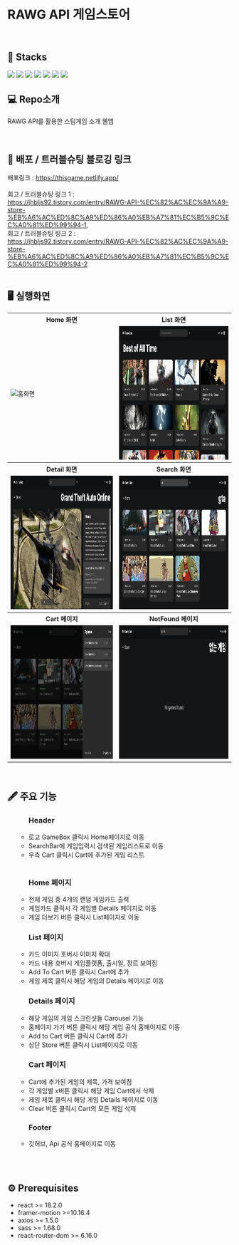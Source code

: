 # RAWG API 게임스토어

</br>

## 🧲 Stacks

<img src="https://img.shields.io/badge/Vite-646CFF?style=for-the-badge&logo=Vite&logoColor=white"> <img src="https://img.shields.io/badge/React-61DAFB?style=for-the-badge&logo=React&logoColor=white"> <img src="https://img.shields.io/badge/Typescript-3178C6?style=for-the-badge&logo=Typescript&logoColor=white"> <img src="https://img.shields.io/badge/framer-0055FF?style=for-the-badge&logo=framer&logoColor=white"> <img src="https://img.shields.io/badge/axios-5a29e4?style=for-the-badge&logo=axios&logoColor=white"> <img src="https://img.shields.io/badge/React router-ca4245?style=for-the-badge&logo=reactrouter&logoColor=white"> <img src="https://img.shields.io/badge/scss-cc6699?style=for-the-badge&logo=sass&logoColor=white">
</br>

## 💻 Repo소개

RAWG API를 활용한 스팀게임 소개 웹앱

</br>

## 🔗 배포 / 트러블슈팅 블로깅 링크

배포링크 : https://thisgame.netlify.app/
</br>
</br>
회고 / 트러블슈팅 링크 1 :</br> https://jhbljs92.tistory.com/entry/RAWG-API-%EC%82%AC%EC%9A%A9-store-%EB%A6%AC%ED%8C%A9%ED%86%A0%EB%A7%81%EC%B5%9C%EC%A0%81%ED%99%94-1,
</br>
회고 / 트러블슈팅 링크 2 : </br>
https://jhbljs92.tistory.com/entry/RAWG-API-%EC%82%AC%EC%9A%A9-store-%EB%A6%AC%ED%8C%A9%ED%86%A0%EB%A7%81%EC%B5%9C%EC%A0%81%ED%99%94-2
</br>
</br>

## 🖥️ 실행화면

<html>
<table>
  <tr>
    <th>
      Home 화면
    </th>
    <th>
      List 화면
    </th>
  </tr>
  <tr>
    <td>
       <img alt="홈화면" src="src/assets/home.png" width = "500" height = "300">
    </td>
    <td>
       <img alt="리스트화면" src="src/assets/list.png" width = "500" height = "300">
    </td>
   </tr> 
  <tr>
    <th>
      Detail 화면
    </th>
    <th>
      Search 화면
    </th>
  </tr>
  <tr>
    <td>
       <img width = "500" height = "300" alt="디테일 화면" src="src/assets/details.png">
    </td>
    <td>
       <img width = "500" height = "300" alt="검색 화면" src="src/assets/search.png">
    </td>
   </tr>
   <tr>
    <th>
      Cart 페이지
    </th> 
    <th>
      NotFound 페이지
    </th>
  </tr>
  <tr>
    <td>
<img width = "500" height = "300" alt="카트 페이지" src="src/assets/cart.png">
    </td>
    <td>
       <img width = "500" height = "300" alt="notfound 화면" src="src/assets/notfound.png">
    </td>
  </tr> 
</table>
</br>

## 🖋️ 주요 기능

<ul>
  <ul>
    <h3>Header</h3>
    <li>로고 GameBox 클릭시 Home페이지로 이동</li>
    <li>SearchBar에 게임입력시 검색된 게임리스트로 이동</li>
    <li>우측 Cart 클릭시 Cart에 추가된 게임 리스트</li>
  </ul>
    </br>
  <ul>
    <h3>Home 페이지</h3>
    <li>전체 게임 중 4개의 랜덤 게임카드 출력 </li>
    <li>게임카드 클릭시 각 게임별 Details 페이지로 이동 </li>
    <li>게임 더보기 버튼 클릭시 List페이지로 이동 </li>
     <h3>List 페이지</h3>
    <li> 카드 이미지 호버시 이미지 확대 </li>
    <li> 카드 내용 호버시 게임플랫폼, 출시일, 장르 보여짐 </li>
    <li> Add To Cart 버튼 클릭시 Cart에 추가</li>
    <li> 게임 제목 클릭시 해당 게임의 Details 페이지로 이동</li>
    <h3>Details 페이지</h3>
     <li>해당 게임의 게임 스크린샷들 Carousel 기능</li>
     <li>홈페이지 가기 버튼 클릭시 해당 게임 공식 홈페이지로 이동</li>
     <li>Add to Cart 버튼 클릭시 Cart에 추가</li>
     <li>상단 Store 버튼 클릭시 List페이지로 이동</li>
     <h3>Cart 페이지</h3>
     <li>Cart에 추가된 게임의 제목, 가격 보여짐</li>
     <li>각 게임별 x버튼 클릭시 해당 게임 Cart에서 삭제</li>
     <li>게임 제목 클릭시 해당 게임 Details 페이지로 이동</li>
     <li>Clear 버튼 클릭시 Cart의 모든 게임 삭제</li>
     <h3>Footer</h3>
     <li>깃허브, Api 공식 홈페이지로 이동</li>
  </ul>
  </ul>
  
  </br>
   </br> 
  
## ⚙️ Prerequisites
<ul>
<li>react >= 18.2.0</li>
<li>framer-motion >=10.16.4 </li>
<li>axios >= 1.5.0</li>
<li>sass >= 1.68.0</li>
<li>react-router-dom >= 6.16.0</li>
</ul>
